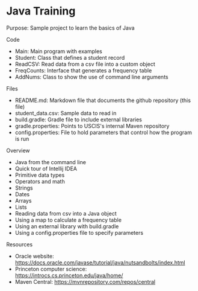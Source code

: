 # Java Training
Purpose: Sample project to learn the basics of Java

Code
- Main: Main program with examples
- Student: Class that defines a student record
- ReadCSV: Read data from a csv file into a custom object
- FreqCounts: Interface that generates a frequency table
- AddNums: Class to show the use of command line arguments

Files
- README.md: Markdown file that documents the github repository (this file)
- student_data.csv: Sample data to read in
- build.gradle: Gradle file to include external libraries
- gradle.properties: Points to USCIS's internal Maven repository
- config.properties: File to hold parameters that control how the program is run

Overview
- Java from the command line
- Quick tour of Intellij IDEA
- Primitive data types
- Operators and math
- Strings
- Dates
- Arrays
- Lists
- Reading data from csv into a Java object
- Using a map to calculate a frequency table
- Using an external library with build.gradle
- Using a config.properties file to specify parameters

Resources
- Oracle website: https://docs.oracle.com/javase/tutorial/java/nutsandbolts/index.html
- Princeton computer science: https://introcs.cs.princeton.edu/java/home/
- Maven Central: https://mvnrepository.com/repos/central


